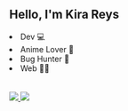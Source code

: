 ## Hello, I'm Kira Reys 
<li> Dev 💻 </li>
<li> Anime Lover 🤩 </li> 
<li> Bug Hunter 🔫 </li>
<li> Web 🐱‍💻</li> <br>
<br>
<a href="https://discord.com/"><img src="https://img.shields.io/badge/Discord-Kira%20Reys%232749-blue?style=plastic&logo=discord.svg" /> </a>
<a href="https://instagram.com/kira.reys"><img src="https://img.shields.io/badge/Instagram-Kira%20Reys-purple?style=plastic&logo=instagram"/> </a>


